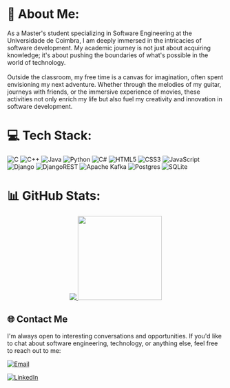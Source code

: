 # 💫 About Me:
As a Master's student specializing in Software Engineering at the Universidade de Coimbra, I am deeply immersed in the intricacies of software development. My academic journey is not just about acquiring knowledge; it's about pushing the boundaries of what's possible in the world of technology.<br><br>Outside the classroom, my free time is a canvas for imagination, often spent envisioning my next adventure. Whether through the melodies of my guitar, journeys with friends, or the immersive experience of movies, these activities not only enrich my life but also fuel my creativity and innovation in software development.


# 💻 Tech Stack:
![C](https://img.shields.io/badge/c-%2300599C.svg?style=for-the-badge&logo=c&logoColor=white) ![C++](https://img.shields.io/badge/c++-%2300599C.svg?style=for-the-badge&logo=c%2B%2B&logoColor=white) ![Java](https://img.shields.io/badge/java-%23ED8B00.svg?style=for-the-badge&logo=openjdk&logoColor=white) ![Python](https://img.shields.io/badge/python-3670A0?style=for-the-badge&logo=python&logoColor=ffdd54) ![C#](https://img.shields.io/badge/c%23-%23239120.svg?style=for-the-badge&logo=csharp&logoColor=white) ![HTML5](https://img.shields.io/badge/html5-%23E34F26.svg?style=for-the-badge&logo=html5&logoColor=white) ![CSS3](https://img.shields.io/badge/css3-%231572B6.svg?style=for-the-badge&logo=css3&logoColor=white) ![JavaScript](https://img.shields.io/badge/javascript-%23EDD718.svg?style=for-the-badge&logo=javascript&logoColor=black) ![Django](https://img.shields.io/badge/django-%23092E20.svg?style=for-the-badge&logo=django&logoColor=white) ![DjangoREST](https://img.shields.io/badge/DJANGO-REST-ff1709?style=for-the-badge&logo=django&logoColor=white&color=ff1709&labelColor=gray) ![Apache Kafka](https://img.shields.io/badge/Apache%20Kafka-000?style=for-the-badge&logo=apachekafka) ![Postgres](https://img.shields.io/badge/postgres-%23316192.svg?style=for-the-badge&logo=postgresql&logoColor=white) ![SQLite](https://img.shields.io/badge/sqlite-%2307405e.svg?style=for-the-badge&logo=sqlite&logoColor=white)

# 📊 GitHub Stats:
<p align="center">
  <a href="https://git.io/streak-stats">
    <img src="https://github-readme-streak-stats.herokuapp.com?user=Gameiro02&theme=dark&mode=weekly&card_width=300&hide_current_streak=true&hide_longest_streak=true" />
  </a>
  <a href="https://github.com/Gameiro02">
    <img src="https://github-readme-stats.vercel.app/api/top-langs/?username=Gameiro02&theme=dark&hide_border=false&include_all_commits=true&count_private=true&layout=compact" height="195"/> 
  </a>
</p>


## 🌐 Contact Me

I'm always open to interesting conversations and opportunities. If you'd like to chat about software engineering, technology, or anything else, feel free to reach out to me:

[![Email](https://img.shields.io/badge/Gmail-D14836?style=for-the-badge&logo=gmail&logoColor=white)](mailto:gmeiro2002@gmail.com)

[![LinkedIn](https://img.shields.io/badge/LinkedIn-%230077B5.svg?style=for-the-badge&logo=linkedin&logoColor=white)](https://www.linkedin.com/in/gonçalo-neves-50828b291)

